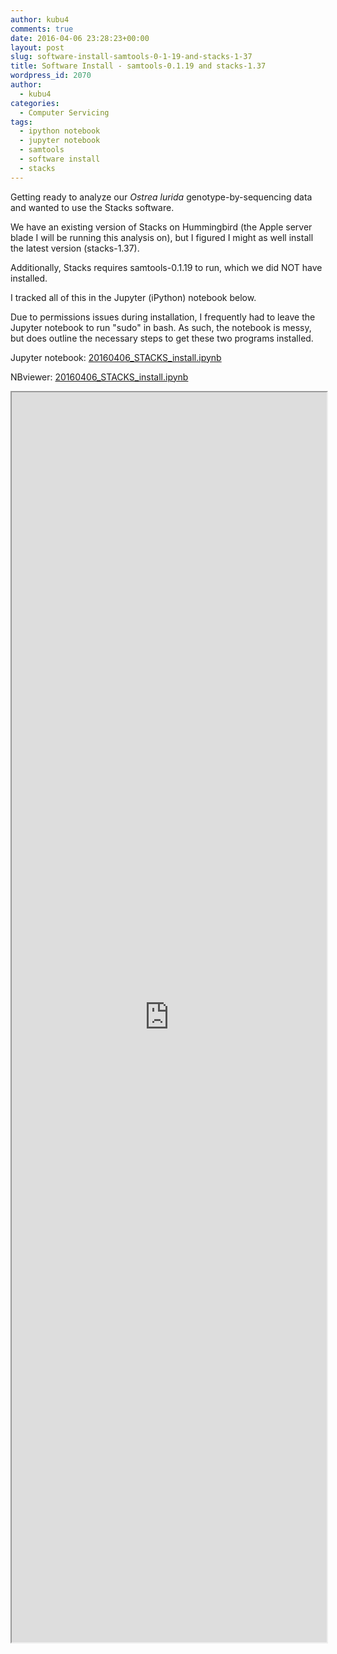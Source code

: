 ```yaml
---
author: kubu4
comments: true
date: 2016-04-06 23:28:23+00:00
layout: post
slug: software-install-samtools-0-1-19-and-stacks-1-37
title: Software Install - samtools-0.1.19 and stacks-1.37
wordpress_id: 2070
author:
  - kubu4
categories:
  - Computer Servicing
tags:
  - ipython notebook
  - jupyter notebook
  - samtools
  - software install
  - stacks
---
```


Getting ready to analyze our _Ostrea lurida_ genotype-by-sequencing data and wanted to use the Stacks software.

We have an existing version of Stacks on Hummingbird (the Apple server blade I will be running this analysis on), but I figured I might as well install the latest version (stacks-1.37).

Additionally, Stacks requires samtools-0.1.19 to run, which we did NOT have installed.

I tracked all of this in the Jupyter (iPython) notebook below.

Due to permissions issues during installation, I frequently had to leave the Jupyter notebook to run "sudo" in bash. As such, the notebook is messy, but does outline the necessary steps to get these two programs installed.

Jupyter notebook: [20160406_STACKS_install.ipynb](https://eagle.fish.washington.edu/Arabidopsis/iPythonNotebooks/20160406_STACKS_install.ipynb)

NBviewer: [20160406_STACKS_install.ipynb](https://nbviewer.jupyter.org/url/eagle.fish.washington.edu/Arabidopsis/iPythonNotebooks/20160406_STACKS_install.ipynb)
<iframe src="https://nbviewer.jupyter.org/url/eagle.fish.washington.edu/Arabidopsis/iPythonNotebooks/20160406_STACKS_install.ipynb" width="100%" height="2000" scrolling="yes"></iframe>
